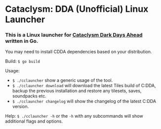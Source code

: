 # Cataclysm: DDA (Unofficial) Linux Launcher

### This is a Linux launcher for [Cataclysm Dark Days Ahead](https://github.com/CleverRaven/Cataclysm-DDA) written in Go. 

You may need to install CDDA dependencies based on your distribution.

Build: `$ go build`

Usage: 
- `$ ./cclauncher` show a generic usage of the tool.
- `$ ./cclauncher download` will download the latest Tiles build of C:DDA, backup the previous installation and restore any tilesets, saves, soundpacks etc.
- `$ ./cclauncher changelog` will show the changelog of the latest C:DDA version.

Help: `$ ./cclauncher -h` or the `-h` with any subcommands will show additional flags and options.